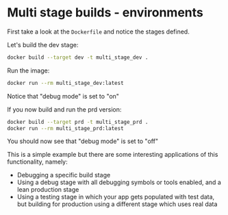 # Multi stage builds - environments

First take a look at the `Dockerfile` and notice the stages defined.

Let's build the dev stage:
```sh
docker build --target dev -t multi_stage_dev .
```

Run the image:
```sh
docker run --rm multi_stage_dev:latest
```

Notice that "debug mode" is set to "on"

If you now build and run the prd version:
```sh
docker build --target prd -t multi_stage_prd .
docker run --rm multi_stage_prd:latest
```

You should now see that "debug mode" is set to "off"

This is a simple example but there are some interesting applications of this functionality, namely:
- Debugging a specific build stage
- Using a debug stage with all debugging symbols or tools enabled, and a lean production stage
- Using a testing stage in which your app gets populated with test data, but building for production using a different stage which uses real data
